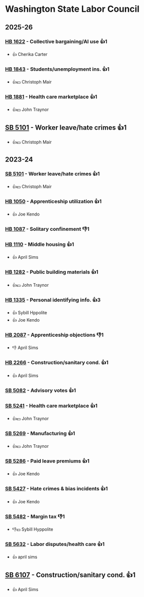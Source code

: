 # Washington State Labor Council
## 2025-26

### [HB 1622](/bill/2025-26/hb/1622/) - Collective bargaining/AI use 👍1  
* 👍 Cherika Carter

### [HB 1843](/bill/2025-26/hb/1843/) - Students/unemployment ins. 👍1  
* 👍💵 Christoph Mair

### [HB 1881](/bill/2025-26/hb/1881/) - Health care marketplace 👍1  
* 👍💵 John Traynor

## [SB 5101](/bill/2025-26/sb/5101/) - Worker leave/hate crimes 👍1  
* 👍💵 Christoph Mair

## 2023-24

### [SB 5101](/bill/2023-24/sb/5101/) - Worker leave/hate crimes 👍1  
* 👍💵 Christoph Mair

### [HB 1050](/bill/2023-24/hb/1050/) - Apprenticeship utilization 👍1  
* 👍 Joe Kendo

### [HB 1087](/bill/2023-24/hb/1087/) - Solitary confinement  👎1 

### [HB 1110](/bill/2023-24/hb/1110/) - Middle housing 👍1  
* 👍 April Sims

### [HB 1282](/bill/2023-24/hb/1282/) - Public building materials 👍1  
* 👍💵 John Traynor

### [HB 1335](/bill/2023-24/hb/1335/) - Personal identifying info. 👍3  
* 👍 Sybill Hppolite
* 👍 Joe Kendo

### [HB 2087](/bill/2023-24/hb/2087/) - Apprenticeship objections  👎1 
* 👎 April Sims

### [HB 2266](/bill/2023-24/hb/2266/) - Construction/sanitary cond. 👍1  
* 👍 April Sims

### [SB 5082](/bill/2023-24/sb/5082/) - Advisory votes 👍1  

### [SB 5241](/bill/2023-24/sb/5241/) - Health care marketplace 👍1  
* 👍💵 John Traynor

### [SB 5269](/bill/2023-24/sb/5269/) - Manufacturing 👍1  
* 👍💵 John Traynor

### [SB 5286](/bill/2023-24/sb/5286/) - Paid leave premiums 👍1  
* 👍 Joe Kendo

### [SB 5427](/bill/2023-24/sb/5427/) - Hate crimes & bias incidents 👍1  
* 👍 Joe Kendo

### [SB 5482](/bill/2023-24/sb/5482/) - Margin tax  👎1 
* 👎💵 Sybill Hyppolite

### [SB 5632](/bill/2023-24/sb/5632/) - Labor disputes/health care 👍1  
* 👍 april sims

## [SB 6107](/bill/2023-24/sb/6107/) - Construction/sanitary cond. 👍1  
* 👍 April Sims
